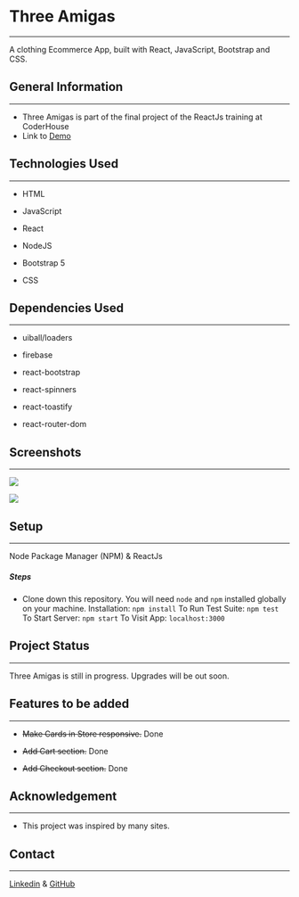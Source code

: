 Three Amigas
================

* * *

A clothing Ecommerce App, built with React, JavaScript, Bootstrap and CSS.

General Information
-------------------

* * *

*  Three Amigas is part of the final project of the ReactJs training at CoderHouse
*  Link to [Demo](https://630a80cb1b8fa53f01654e5f--iridescent-meringue-7d1be3.netlify.app/)

Technologies Used
-----------------

* * *

*   HTML

*   JavaScript

*   React

*   NodeJS

*   Bootstrap 5

*   CSS

Dependencies Used
-----------------

* * *

*   uiball/loaders

*   firebase

*   react-bootstrap

*   react-spinners

*   react-toastify

*   react-router-dom

Screenshots
-----------

* * *

![](https://res.cloudinary.com/dm01fzgtk/image/upload/v1660231773/proyecto%20coderhouse%20react/screencapture-localhost-3000-2022-08-11-12_28_38_xvin1v.png)

![](https://res.cloudinary.com/dm01fzgtk/image/upload/v1660231773/proyecto%20coderhouse%20react/screencapture-localhost-3000-store-2022-08-11-12_28_13_dkvmid.png)

Setup
-----

* * *

Node Package Manager (NPM) & ReactJs

##### Steps

*   Clone down this repository. You will need `node` and `npm` installed globally on your machine. Installation: `npm install` To Run Test Suite: `npm test` To Start Server: `npm start` To Visit App: `localhost:3000`

Project Status
--------------

* * *

Three Amigas is still in progress. Upgrades will be out soon.

Features to be added
--------------------------

* * *

*  ~~Make Cards in Store responsive.~~ Done

*   ~~Add Cart section.~~ Done

*   ~~Add Checkout section.~~ Done


Acknowledgement
---------------

* * *

*   This project was inspired by many sites. 

Contact
-------

* * *

[Linkedin](https://www.linkedin.com/in/fabrizio-bertolo/)
& [GitHub](https://github.com/Fabrizionb/Proyecto-Coderhouse-React)

